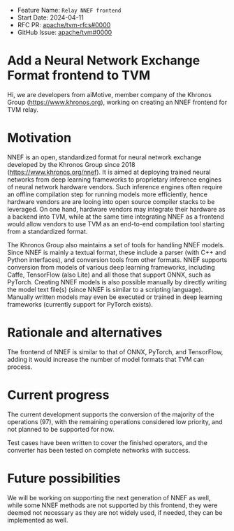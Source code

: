 - Feature Name: `Relay NNEF frontend`
- Start Date: 2024-04-11
- RFC PR: [apache/tvm-rfcs#0000](https://github.com/apache/tvm-rfcs/pull/0000)
- GitHub Issue: [apache/tvm#0000](https://github.com/apache/tvm/issues/0000)

# Add a Neural Network Exchange Format frontend to TVM

Hi, we are developers from aiMotive, member company of the Khronos Group (https://www.khronos.org), working on creating an NNEF frontend for TVM relay. 

# Motivation
[motivation]: #motivation


NNEF is an open, standardized format for neural network exchange developed by the Khronos Group since 2018 (https://www.khronos.org/nnef). It is aimed at deploying trained neural networks from deep learning frameworks to proprietary inference engines of neural network hardware vendors. Such inference engines often require an offline compilation step for running models more efficiently, hence hardware vendors are are looing into open source compiler stacks to be leveraged. On one hand, hardware vendors may integrate their hardware as a backend into TVM, while at the same time integrating NNEF as a frontend would allow vendors to use TVM as an end-to-end compilation tool starting from a standardized format.

The Khronos Group also maintains a set of tools for handling NNEF models. Since NNEF is mainly a textual format, these include a parser (with C++ and Python interfaces), and conversion tools from other formats. NNEF supports conversion from models of various deep learning frameworks, including Caffe, TensorFlow (also Lite) and all those that support ONNX, such as PyTorch. Creating NNEF models is also possible manually by directly writing the model text file(s) (since NNEF is similar to a scripting language). Manually written models may even be executed or trained in deep learning frameworks (currently support for PyTorch exists).



# Rationale and alternatives
[rationale-and-alternatives]: #rationale-and-alternatives

The frontend of NNEF is similar to that of ONNX, PyTorch, and TensorFlow, adding it would increase the number of model formats that TVM can process.


# Current progress

The current development supports the conversion of the majority of the operations (97), with the remaining operations considered low priority, and not planned to be supported for now.

Test cases have been written to cover the finished operators, and the converter has been tested on complete networks with success. 



# Future possibilities
[future-possibilities]: #future-possibilities

We will be working on supporting the next generation of NNEF as well, while some NNEF methods are not supported by 
this frontend, they were deemed not necessary as they are not widely used, if needed, they can be implemented as well.
